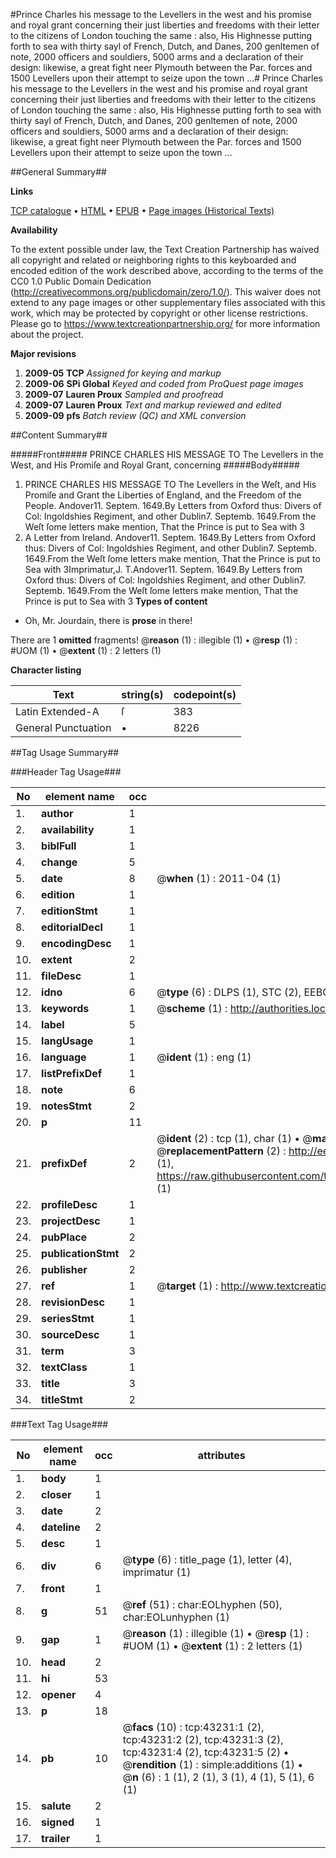 #Prince Charles his message to the Levellers in the west and his promise and royal grant concerning their just liberties and freedoms with their letter to the citizens of London touching the same : also, His Highnesse putting forth to sea with thirty sayl of French, Dutch, and Danes, 200 genltemen of note, 2000 officers and souldiers, 5000 arms and a declaration of their design: likewise, a great fight neer Plymouth between the Par. forces and 1500 Levellers upon their attempt to seize upon the town ...#
Prince Charles his message to the Levellers in the west and his promise and royal grant concerning their just liberties and freedoms with their letter to the citizens of London touching the same : also, His Highnesse putting forth to sea with thirty sayl of French, Dutch, and Danes, 200 genltemen of note, 2000 officers and souldiers, 5000 arms and a declaration of their design: likewise, a great fight neer Plymouth between the Par. forces and 1500 Levellers upon their attempt to seize upon the town ...

##General Summary##

**Links**

[TCP catalogue](http://www.ota.ox.ac.uk/tcp/)  • 
[HTML](http://tei.it.ox.ac.uk/tcp/Texts-HTML/free/A32/A32309.html)  • 
[EPUB](http://tei.it.ox.ac.uk/tcp/Texts-EPUB/free/A32/A32309.epub) • 
[Page images (Historical Texts)](https://historicaltexts.jisc.ac.uk/eebo-09475569e)

**Availability**

To the extent possible under law, the Text Creation Partnership has waived all copyright and related or neighboring rights to this keyboarded and encoded edition of the work described above, according to the terms of the CC0 1.0 Public Domain Dedication (http://creativecommons.org/publicdomain/zero/1.0/). This waiver does not extend to any page images or other supplementary files associated with this work, which may be protected by copyright or other license restrictions. Please go to https://www.textcreationpartnership.org/ for more information about the project.

**Major revisions**

1. __2009-05__ __TCP__ *Assigned for keying and markup*
1. __2009-06__ __SPi Global__ *Keyed and coded from ProQuest page images*
1. __2009-07__ __Lauren Proux__ *Sampled and proofread*
1. __2009-07__ __Lauren Proux__ *Text and markup reviewed and edited*
1. __2009-09__ __pfs__ *Batch review (QC) and XML conversion*

##Content Summary##

#####Front#####
PRINCE CHARLES HIS MESSAGE TO The Levellers in the West, and His Promiſe and Royal Grant, concerning
#####Body#####

1. PRINCE CHARLES HIS MESSAGE TO The Levellers in the Weſt, and His Promiſe and Grant the Liberties of England, and the Freedom of the People.
Andover11. Septem. 1649.By Letters from Oxford thus: Divers of Col: Ingoldshies Regiment, and other Dublin7. Septemb. 1649.From the Weſt ſome letters make mention, That the Prince is put to Sea with 3
1. A Letter from Ireland.
Andover11. Septem. 1649.By Letters from Oxford thus: Divers of Col: Ingoldshies Regiment, and other Dublin7. Septemb. 1649.From the Weſt ſome letters make mention, That the Prince is put to Sea with 3Imprimatur,J. T.Andover11. Septem. 1649.By Letters from Oxford thus: Divers of Col: Ingoldshies Regiment, and other Dublin7. Septemb. 1649.From the Weſt ſome letters make mention, That the Prince is put to Sea with 3
**Types of content**

  * Oh, Mr. Jourdain, there is **prose** in there!

There are 1 **omitted** fragments! 
 @__reason__ (1) : illegible (1)  •  @__resp__ (1) : #UOM (1)  •  @__extent__ (1) : 2 letters (1)

**Character listing**


|Text|string(s)|codepoint(s)|
|---|---|---|
|Latin Extended-A|ſ|383|
|General Punctuation|•|8226|

##Tag Usage Summary##

###Header Tag Usage###

|No|element name|occ|attributes|
|---|---|---|---|
|1.|__author__|1||
|2.|__availability__|1||
|3.|__biblFull__|1||
|4.|__change__|5||
|5.|__date__|8| @__when__ (1) : 2011-04 (1)|
|6.|__edition__|1||
|7.|__editionStmt__|1||
|8.|__editorialDecl__|1||
|9.|__encodingDesc__|1||
|10.|__extent__|2||
|11.|__fileDesc__|1||
|12.|__idno__|6| @__type__ (6) : DLPS (1), STC (2), EEBO-CITATION (1), OCLC (1), VID (1)|
|13.|__keywords__|1| @__scheme__ (1) : http://authorities.loc.gov/ (1)|
|14.|__label__|5||
|15.|__langUsage__|1||
|16.|__language__|1| @__ident__ (1) : eng (1)|
|17.|__listPrefixDef__|1||
|18.|__note__|6||
|19.|__notesStmt__|2||
|20.|__p__|11||
|21.|__prefixDef__|2| @__ident__ (2) : tcp (1), char (1)  •  @__matchPattern__ (2) : ([0-9\-]+):([0-9IVX]+) (1), (.+) (1)  •  @__replacementPattern__ (2) : http://eebo.chadwyck.com/downloadtiff?vid=$1&page=$2 (1), https://raw.githubusercontent.com/textcreationpartnership/Texts/master/tcpchars.xml#$1 (1)|
|22.|__profileDesc__|1||
|23.|__projectDesc__|1||
|24.|__pubPlace__|2||
|25.|__publicationStmt__|2||
|26.|__publisher__|2||
|27.|__ref__|1| @__target__ (1) : http://www.textcreationpartnership.org/docs/. (1)|
|28.|__revisionDesc__|1||
|29.|__seriesStmt__|1||
|30.|__sourceDesc__|1||
|31.|__term__|3||
|32.|__textClass__|1||
|33.|__title__|3||
|34.|__titleStmt__|2||


###Text Tag Usage###

|No|element name|occ|attributes|
|---|---|---|---|
|1.|__body__|1||
|2.|__closer__|1||
|3.|__date__|2||
|4.|__dateline__|2||
|5.|__desc__|1||
|6.|__div__|6| @__type__ (6) : title_page (1), letter (4), imprimatur (1)|
|7.|__front__|1||
|8.|__g__|51| @__ref__ (51) : char:EOLhyphen (50), char:EOLunhyphen (1)|
|9.|__gap__|1| @__reason__ (1) : illegible (1)  •  @__resp__ (1) : #UOM (1)  •  @__extent__ (1) : 2 letters (1)|
|10.|__head__|2||
|11.|__hi__|53||
|12.|__opener__|4||
|13.|__p__|18||
|14.|__pb__|10| @__facs__ (10) : tcp:43231:1 (2), tcp:43231:2 (2), tcp:43231:3 (2), tcp:43231:4 (2), tcp:43231:5 (2)  •  @__rendition__ (1) : simple:additions (1)  •  @__n__ (6) : 1 (1), 2 (1), 3 (1), 4 (1), 5 (1), 6 (1)|
|15.|__salute__|2||
|16.|__signed__|1||
|17.|__trailer__|1||
